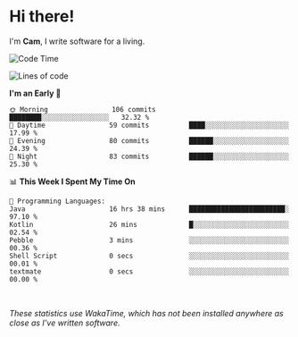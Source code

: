 # Hi there!
I'm **Cam**, I write software for a living.

<!--START_SECTION:waka-->
![Code Time](http://img.shields.io/badge/Code%20Time-296%20hrs%2016%20mins-blue)

![Lines of code](https://img.shields.io/badge/From%20Hello%20World%20I%27ve%20Written-93.0%20thousand%20lines%20of%20code-blue)

**I'm an Early 🐤** 

```text
🌞 Morning                106 commits         ████████░░░░░░░░░░░░░░░░░   32.32 % 
🌆 Daytime                59 commits          ████░░░░░░░░░░░░░░░░░░░░░   17.99 % 
🌃 Evening                80 commits          ██████░░░░░░░░░░░░░░░░░░░   24.39 % 
🌙 Night                  83 commits          ██████░░░░░░░░░░░░░░░░░░░   25.30 % 
```


📊 **This Week I Spent My Time On** 

```text
💬 Programming Languages: 
Java                     16 hrs 38 mins      ████████████████████████░   97.10 % 
Kotlin                   26 mins             █░░░░░░░░░░░░░░░░░░░░░░░░   02.54 % 
Pebble                   3 mins              ░░░░░░░░░░░░░░░░░░░░░░░░░   00.36 % 
Shell Script             0 secs              ░░░░░░░░░░░░░░░░░░░░░░░░░   00.01 % 
textmate                 0 secs              ░░░░░░░░░░░░░░░░░░░░░░░░░   00.00 % 
```


<!--END_SECTION:waka-->

<br>

_These statistics use WakaTime, which has not been installed anywhere as close as I've written software._
